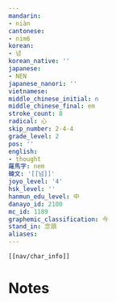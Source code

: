 ```yaml
---
mandarin:
- niàn
cantonese:
- nim6
korean:
- 념
korean_native: ''
japanese:
- NEN
japanese_nanori: ''
vietnamese:
middle_chinese_initial: n
middle_chinese_final: em
stroke_count: 8
radical: 心
skip_number: 2-4-4
grade_level: 2
pos: ''
english:
- thought
羅馬字: nem
韓文: '[[넘]]'
joyo_level: '4'
hsk_level: ''
hanmun_edu_level: 中
danayo_id: 2100
mc_id: 1189
graphemic_classification: 今
stand_in: 念頭
aliases:
---
```

```meta-bind-embed
[[nav/char_info]]
```

# Notes
